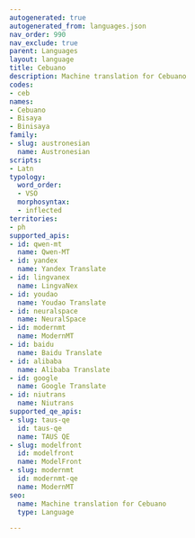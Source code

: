 ```yaml
---
autogenerated: true
autogenerated_from: languages.json
nav_order: 990
nav_exclude: true
parent: Languages
layout: language
title: Cebuano
description: Machine translation for Cebuano
codes:
- ceb
names:
- Cebuano
- Bisaya
- Binisaya
family:
- slug: austronesian
  name: Austronesian
scripts:
- Latn
typology:
  word_order:
  - VSO
  morphosyntax:
  - inflected
territories:
- ph
supported_apis:
- id: qwen-mt
  name: Qwen-MT
- id: yandex
  name: Yandex Translate
- id: lingvanex
  name: LingvaNex
- id: youdao
  name: Youdao Translate
- id: neuralspace
  name: NeuralSpace
- id: modernmt
  name: ModernMT
- id: baidu
  name: Baidu Translate
- id: alibaba
  name: Alibaba Translate
- id: google
  name: Google Translate
- id: niutrans
  name: Niutrans
supported_qe_apis:
- slug: taus-qe
  id: taus-qe
  name: TAUS QE
- slug: modelfront
  id: modelfront
  name: ModelFront
- slug: modernmt
  id: modernmt-qe
  name: ModernMT
seo:
  name: Machine translation for Cebuano
  type: Language

---
```


